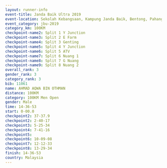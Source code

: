```yaml
---
layout: runner-info 
event-title: Janda Baik Ultra 2019
event-location: Sekolah Kebangsaan, Kampung Janda Baik, Bentong, Pahang, Malaysia
event_category: jbu-2019 
category_km: 100KM 
checkpoint-name2: Split 1 Y Junction  
checkpoint-name3: Split 2 E Farm  
checkpoint-name4: Split 3 Genting  
checkpoint-name5: Split 4 Y Junction 
checkpoint-name6: Split 5 ATV 
checkpoint-name7: Split 6 Nuang 1 
checkpoint-name8: Split 7 G Nuang 
checkpoint-name9: Split 8 Nuang 2 
overall_rank: 3
gender_rank: 3
category_rank: 3
bib: 11061
name: AHMAD AQWA BIN OTHMAN
distance: 100KM
category: 100KM Men Open
gender: Male
time: 14-36-53
start: 0-00.0
checkpoint2: 37-37.9
checkpoint2: 2-40-17
checkpoint3: 5-25-34
checkpoint4: 7-41-16
checkpoint5: 
checkpoint6: 10-09-08
checkpoint7: 12-12-33
checkpoint8: 13-29-34
finish: 14-36-53
country: Malaysia
---
```

